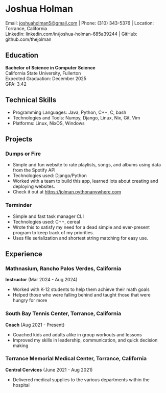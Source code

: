 # Joshua Holman
Email: joshuaholman5@gmail.com | Phone: (310) 343-5376 | Location: Torrance, California  
LinkedIn: linkedin.com/in/joshua-holman-685a39244 | GitHub: github.com/thejolman

## Education
**Bachelor of Science in Computer Science**  
California State University, Fullerton  
Expected Graduation: December 2025  
GPA: 3.42  

## Technical Skills
- Programming Languages: Java, Python, C++, C, bash  
- Technologies and Tools: Numpy, Django, Linux, Nix, Git, Vim  
- Platforms: Linux, NixOS, Windows

## Projects
### Dumps or Fire
- Simple and fun website to rate playlists, songs, and albums using data from the Spotify API
- Technologies used: Django/Python  
- Worked with a team to build this app, learned lots about creating and deploying websites.
- Check it out at https://jolman.pythonanywhere.com  

### Terminder
- Simple and fast task manager CLI  
- Technologies used: C++, cereal
- Wrote this to satisfy my need for a dead simple and ever-present program to keep track of my priorities.
- Uses file serialization and shortest string matching for easy use.

## Experience
### Mathnasium, Rancho Palos Verdes, California
**Instructor** (Mar 2024 - Aug 2024)  
- Worked with K-12 students to help them achieve their math goals  
- Helped those who were falling behind and taught those that were hungry for more  

### South Bay Tennis Center, Torrance, California
**Coach** (Aug 2021 - Present)  
- Coached kids and adults alike in group workouts and lessons  
- Improved my skills in leadership, communication, and quick decision making

### Torrance Memorial Medical Center, Torrance, California
**Central Cervices** (June 2021 - Aug 2021)  
- Delivered medical supplies to the various departments within the hospital  
